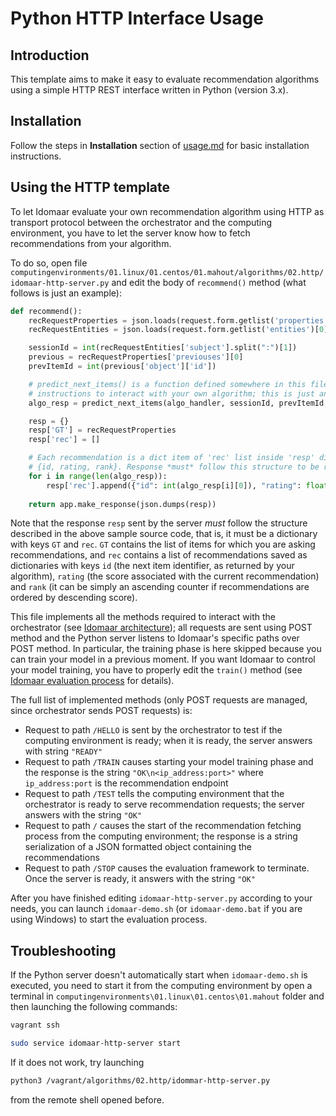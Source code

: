# Python HTTP Interface Usage

## Introduction
This template aims to make it easy to evaluate recommendation algorithms using a simple HTTP REST interface written in Python (version 3.x).

## Installation
Follow the steps in **Installation** section of [usage.md](usage.md#installation) for basic installation instructions.

## Using the HTTP template
To let Idomaar evaluate your own recommendation algorithm using HTTP as transport protocol between the orchestrator and the computing environment, you have to let the server know how to fetch recommendations from your algorithm.

To do so, open file `computingenvironments/01.linux/01.centos/01.mahout/algorithms/02.http/idomaar-http-server.py` and edit the body of `recommend()` method (what follows is just an example):

```python
def recommend():
    recRequestProperties = json.loads(request.form.getlist('properties')[0])
    recRequestEntities = json.loads(request.form.getlist('entities')[0])

    sessionId = int(recRequestEntities['subject'].split(":")[1])
    previous = recRequestProperties['previouses'][0]
    prevItemId = int(previous['object']['id'])

    # predict_next_items() is a function defined somewhere in this file and contains
    # instructions to interact with your own algorithm; this is just an example!
    algo_resp = predict_next_items(algo_handler, sessionId, prevItemId, 20)

    resp = {}
    resp['GT'] = recRequestProperties
    resp['rec'] = []

    # Each recommendation is a dict item of 'rec' list inside 'resp' dict and it is formed by
    # {id, rating, rank}. Response *must* follow this structure to be readable by the evaluator
    for i in range(len(algo_resp)):
        resp['rec'].append({"id": int(algo_resp[i][0]), "rating": float(algo_resp[i][1]), "rank": i+1})
    
    return app.make_response(json.dumps(resp))
```

Note that the response `resp` sent by the server *must* follow the structure described in the above sample source code, that is, it must be a dictionary with keys `GT` and `rec`. `GT` contains the list of items for which you are asking recommendations, and `rec` contains a list of recommendations saved as dictionaries with keys `id` (the next item identifier, as returned by your algorithm), `rating` (the score associated with the current recommendation) and `rank` (it can be simply an ascending counter if recommendations are ordered by descending score).

This file implements all the methods required to interact with the orchestrator (see [Idomaar architecture](https://github.com/crowdrec/idomaar/wiki/Idomaar-architecture)); all requests are sent using POST method and the Python server listens to Idomaar's specific paths over POST method. In particular, the training phase is here skipped because you can train your model in a previous moment. If you want Idomaar to control your model training, you have to properly edit the `train()` method (see [Idomaar evaluation process](https://github.com/crowdrec/idomaar/wiki/Idomaar-evaluation-process) for details).

The full list of implemented methods (only POST requests are managed, since orchestrator sends POST requests) is:
* Request to path `/HELLO` is sent by the orchestrator to test if the computing environment is ready; when it is ready, the server answers with string `"READY"`
* Request to path `/TRAIN` causes starting your model training phase and the response is the string `"OK\n<ip_address:port>"` where `ip_address:port` is the recommendation endpoint
* Request to path `/TEST` tells the computing environment that the orchestrator is ready to serve recommendation requests; the server answers with the string `"OK"`
* Request to path `/` causes the start of the recommendation fetching process from the computing environment; the response is a string serialization of a JSON formatted object containing the recommendations
* Request to path `/STOP` causes the evaluation framework to terminate. Once the server is ready, it answers with the string `"OK"`

After you have finished editing `idomaar-http-server.py` according to your needs, you can launch `idomaar-demo.sh` (or `idomaar-demo.bat` if you are using Windows) to start the evaluation process.

## Troubleshooting
If the Python server doesn't automatically start when `idomaar-demo.sh` is executed, you need to start it from the computing environment by open a terminal in `computingenvironments\01.linux\01.centos\01.mahout` folder and then launching the following commands:

```sh
vagrant ssh

sudo service idomaar-http-server start
```

If it does not work, try launching

```sh
python3 /vagrant/algorithms/02.http/idommar-http-server.py
```

from the remote shell opened before.